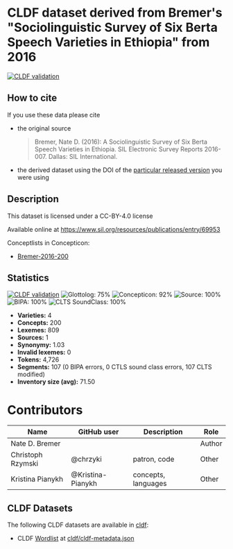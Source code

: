 # CLDF dataset derived from Bremer's "Sociolinguistic Survey of Six Berta Speech Varieties in Ethiopia" from 2016

[![CLDF validation](https://github.com/lexibank/bremerberta/workflows/CLDF-validation/badge.svg)](https://github.com/lexibank/bremerberta/actions?query=workflow%3ACLDF-validation)

## How to cite

If you use these data please cite
- the original source
  > Bremer, Nate D. (2016): A Sociolinguistic Survey of Six Berta Speech Varieties in Ethiopia. SIL Electronic Survey Reports 2016-007. Dallas: SIL International.
- the derived dataset using the DOI of the [particular released version](../../releases/) you were using

## Description


This dataset is licensed under a CC-BY-4.0 license

Available online at https://www.sil.org/resources/publications/entry/69953


Conceptlists in Concepticon:
- [Bremer-2016-200](https://concepticon.clld.org/contributions/Bremer-2016-200)
## Statistics


[![CLDF validation](https://github.com/lexibank/bremerberta/workflows/CLDF-validation/badge.svg)](https://github.com/lexibank/bremerberta/actions?query=workflow%3ACLDF-validation)
![Glottolog: 75%](https://img.shields.io/badge/Glottolog-75%25-yellow.svg "Glottolog: 75%")
![Concepticon: 92%](https://img.shields.io/badge/Concepticon-92%25-green.svg "Concepticon: 92%")
![Source: 100%](https://img.shields.io/badge/Source-100%25-brightgreen.svg "Source: 100%")
![BIPA: 100%](https://img.shields.io/badge/BIPA-100%25-brightgreen.svg "BIPA: 100%")
![CLTS SoundClass: 100%](https://img.shields.io/badge/CLTS%20SoundClass-100%25-brightgreen.svg "CLTS SoundClass: 100%")

- **Varieties:** 4
- **Concepts:** 200
- **Lexemes:** 809
- **Sources:** 1
- **Synonymy:** 1.03
- **Invalid lexemes:** 0
- **Tokens:** 4,726
- **Segments:** 107 (0 BIPA errors, 0 CTLS sound class errors, 107 CLTS modified)
- **Inventory size (avg):** 71.50

# Contributors

Name               | GitHub user        | Description                          | Role
---                | ---                | ---                                  | ---
Nate D. Bremer     |                    |                                      | Author
Christoph Rzymski  | @chrzyki           | patron, code                         | Other
Kristina Pianykh   | @Kristina-Pianykh  | concepts, languages                  | Other




## CLDF Datasets

The following CLDF datasets are available in [cldf](cldf):

- CLDF [Wordlist](https://github.com/cldf/cldf/tree/master/modules/Wordlist) at [cldf/cldf-metadata.json](cldf/cldf-metadata.json)